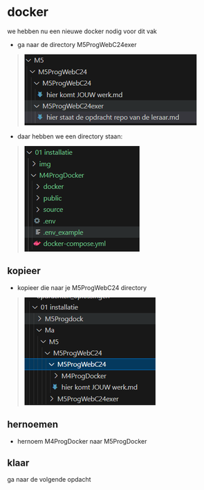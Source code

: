 # docker

we hebben nu een nieuwe docker nodig voor dit vak

- ga naar de directory M5ProgWebC24exer
>![](img/mappen.PNG)
- daar hebben we een directory staan:
>![](img/olddock.PNG)


## kopieer
- kopieer die naar je M5ProgWebC24 directory
>![](img/dockerprep.PNG)

## hernoemen
- hernoem M4ProgDocker naar M5ProgDocker

## klaar

ga naar de volgende opdacht